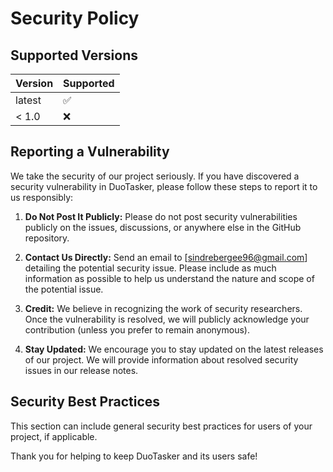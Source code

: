 # Security Policy

## Supported Versions

| Version | Supported          |
| ------- | ------------------ |
| latest  | :white_check_mark: |
| < 1.0   | :x:                |

## Reporting a Vulnerability

We take the security of our project seriously. If you have discovered a security vulnerability in DuoTasker, please follow these steps to report it to us responsibly:

1. **Do Not Post It Publicly:** Please do not post security vulnerabilities publicly on the issues, discussions, or anywhere else in the GitHub repository.

2. **Contact Us Directly:** Send an email to [sindrebergee96@gmail.com] detailing the potential security issue. Please include as much information as possible to help us understand the nature and scope of the potential issue.

5. **Credit:** We believe in recognizing the work of security researchers. Once the vulnerability is resolved, we will publicly acknowledge your contribution (unless you prefer to remain anonymous).

6. **Stay Updated:** We encourage you to stay updated on the latest releases of our project. We will provide information about resolved security issues in our release notes.

## Security Best Practices

This section can include general security best practices for users of your project, if applicable.

Thank you for helping to keep DuoTasker and its users safe!
